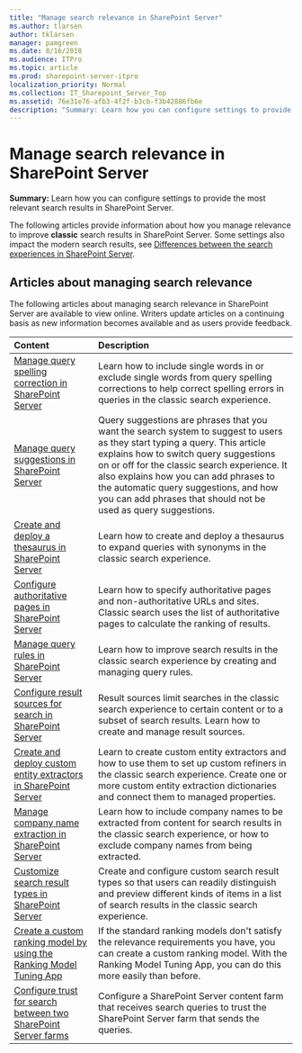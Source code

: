 ```yaml
---
title: "Manage search relevance in SharePoint Server"
ms.author: tlarsen
author: tklarsen
manager: pamgreen
ms.date: 8/16/2018
ms.audience: ITPro
ms.topic: article
ms.prod: sharepoint-server-itpro
localization_priority: Normal
ms.collection: IT_Sharepoint_Server_Top
ms.assetid: 76e31e76-afb3-4f2f-b3cb-f3b42886fb6e
description: "Summary: Learn how you can configure settings to provide the most relevant search results in SharePoint Server."
---
```


# Manage search relevance in SharePoint Server

 **Summary:** Learn how you can configure settings to provide the most relevant search results in SharePoint Server. 
  
The following articles provide information about how you manage relevance to improve **classic** search results in SharePoint Server. Some settings also impact the modern search results, see [Differences between the search experiences in SharePoint Server](differences-search-2016-2019.md).


  
## Articles about managing search relevance

The following articles about managing search relevance in SharePoint Server are available to view online. Writers update articles on a continuing basis as new information becomes available and as users provide feedback.
  
|                                                             **Content**                                                             |                                                                                                                                                                              **Description**                                                                                                                                                                              |
| :---------------------------------------------------------------------------------------------------------------------------------- | :------------------------------------------------------------------------------------------------------------------------------------------------------------------------------------------------------------------------------------------------------------------------------------------------------------------------------------------------------------------------ |
| [Manage query spelling correction in SharePoint Server](manage-query-spelling-correction.md)                                        | Learn how to include single words in or exclude single words from query spelling corrections to help correct spelling errors in queries in the classic search experience.                                                                                                                                                                                                 |
| [Manage query suggestions in SharePoint Server](manage-query-suggestions.md)                                                        | Query suggestions are phrases that you want the search system to suggest to users as they start typing a query. This article explains how to switch query suggestions on or off for the classic search experience. It also explains how you can add phrases to the automatic query suggestions, and how you can add phrases that should not be used as query suggestions. |
| [Create and deploy a thesaurus in SharePoint Server](create-and-deploy-a-thesaurus.md)                                              | Learn how to create and deploy a thesaurus to expand queries with synonyms in the classic search experience.                                                                                                                                                                                                                                                              |
| [Configure authoritative pages in SharePoint Server](configure-authoritative-pages.md)                                              | Learn how to specify authoritative pages and non-authoritative URLs and sites. Classic search uses the list of authoritative pages to calculate the ranking of results.                                                                                                                                                                                                   |
| [Manage query rules in SharePoint Server](manage-query-rules.md)                                                                    | Learn how to improve search results in the classic search experience by creating and managing query rules.                                                                                                                                                                                                                                                                |
| [Configure result sources for search in SharePoint Server](configure-result-sources-for-search.md)                                  | Result sources limit searches in the classic search experience to certain content or to a subset of search results. Learn how to create and manage result sources.                                                                                                                                                                                                        |
| [Create and deploy custom entity extractors in SharePoint Server](create-and-deploy-custom-entity-extractors.md)                    | Learn to create custom entity extractors and how to use them to set up custom refiners in the classic search experience. Create one or more custom entity extraction dictionaries and connect them to managed properties.                                                                                                                                                 |
| [Manage company name extraction in SharePoint Server](manage-company-name-extraction.md)                                            | Learn how to include company names to be extracted from content for search results in the classic search experience, or how to exclude company names from being extracted.                                                                                                                                                                                                |
| [Customize search result types in SharePoint Server](customize-search-result-types.md)                                              | Create and configure custom search result types so that users can readily distinguish and preview different kinds of items in a list of search results in the classic search experience.                                                                                                                                                                                  |
| [Create a custom ranking model by using the Ranking Model Tuning App](create-custom-ranking-model.md)                               | If the standard ranking models don't satisfy the relevance requirements you have, you can create a custom ranking model. With the Ranking Model Tuning App, you can do this more easily than before.                                                                                                                                                                      |
| [Configure trust for search between two SharePoint Server farms](configure-trust-for-search-between-two-sharepoint-server-farms.md) | Configure a SharePoint Server content farm that receives search queries to trust the SharePoint Server farm that sends the queries.                                                                                                                                                                                                                                       |
   

